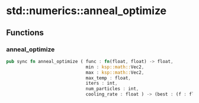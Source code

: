 # std::numerics::anneal_optimize



## Functions


### anneal_optimize

```rust
pub sync fn anneal_optimize ( func : fn(float, float) -> float,
                              min : ksp::math::Vec2,
                              max : ksp::math::Vec2,
                              max_temp : float,
                              iters : int,
                              num_particles : int,
                              cooling_rate : float ) -> (best : (f : float, x : float, y : float), points : (f : float, x : float, y : float)[])
```


